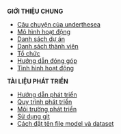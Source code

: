 **GIỚI THIỆU CHUNG**

* [Câu chuyện của underthesea](https://github.com/undertheseanlp/underthesea/wiki/Câu-chuyện-của-underthesea)
* [Mô hình hoạt động](https://github.com/undertheseanlp/underthesea/wiki/Mô-hình-hoạt-động)
* [Danh sách dự án](https://github.com/undertheseanlp/underthesea/wiki/Danh-sách-dự-án)
* [Danh sách thành viên](https://github.com/undertheseanlp/underthesea/wiki/Danh-sách-thành-viên)
* [Tổ chức](https://github.com/undertheseanlp/underthesea/wiki/Tổ-chức)
* [Hướng dẫn đóng góp](https://github.com/undertheseanlp/underthesea/wiki/Hướng-dẫn-đóng-góp)
* [Tình hình hoạt động](https://github.com/undertheseanlp/underthesea/wiki/Tình-hình-hoạt-động)

**TÀI LIỆU PHÁT TRIỂN**

* [Hướng dẫn phát triển](https://github.com/undertheseanlp/underthesea/wiki/Hướng-dẫn-phát-triển)
* [Quy trình phát triển](https://github.com/undertheseanlp/underthesea/wiki/Quy-trình-phát-triển)
* [Môi trường phát triển](https://github.com/undertheseanlp/underthesea/wiki/Môi-trường-phát-triển)
* [Sử dụng git](https://github.com/undertheseanlp/underthesea/wiki/Sử-dụng-git)
* [Cách đặt tên file model và dataset](https://github.com/undertheseanlp/underthesea/wiki/Cách-đặt-tên-file-model-và-dataset)